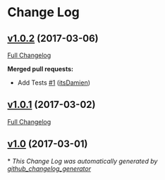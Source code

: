 # Change Log

## [v1.0.2](https://github.com/itsDamien/laravel-heroku-config-parser/tree/v1.0.2) (2017-03-06)
[Full Changelog](https://github.com/itsDamien/laravel-heroku-config-parser/compare/v1.0.1...v1.0.2)

**Merged pull requests:**

- Add Tests [\#1](https://github.com/itsDamien/laravel-heroku-config-parser/pull/1) ([itsDamien](https://github.com/itsDamien))

## [v1.0.1](https://github.com/itsDamien/laravel-heroku-config-parser/tree/v1.0.1) (2017-03-02)
[Full Changelog](https://github.com/itsDamien/laravel-heroku-config-parser/compare/v1.0...v1.0.1)

## [v1.0](https://github.com/itsDamien/laravel-heroku-config-parser/tree/v1.0) (2017-03-01)


\* *This Change Log was automatically generated by [github_changelog_generator](https://github.com/skywinder/Github-Changelog-Generator)*